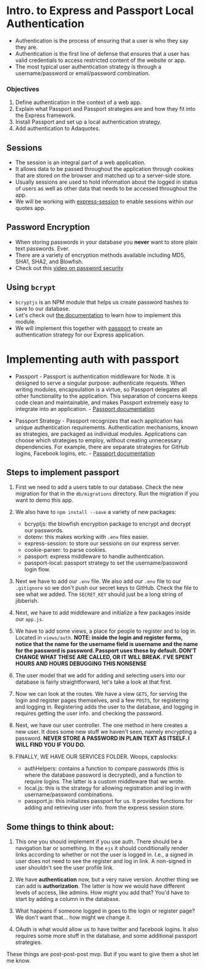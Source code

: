 # Intro. to Express and Passport Local Authentication

- Authentication is the process of ensuring that a user is who they say they are.
- Authentication is the first line of defense that ensures that a user has valid credentials to access restricted content of the website or app.
- The most typical user authentication strategy is through a username/password or email/password combination.

### Objectives
1. Define authentication in the context of a web app.
2. Explain what Passport and Passport strategies are and how they fit into the Express framework.
3. Install Passport and set up a local authentication strategy.
4. Add authentication to Adaquotes.

## Sessions

- The session is an integral part of a web application.
- It allows data to be passed throughout the application through cookies that are stored on the browser and matched up to a server-side store.
- Usually sessions are used to hold information about the logged in status of users as well as other data that needs to be accessed throughout the app.
- We will be working with [express-session](https://github.com/expressjs/session) to enable sessions within our quotes app.

## Password Encryption

- When storing passwords in your database you **never** want to store plain text passwords. Ever.
- There are a variety of encryption methods available including MD5, SHA1, SHA2, and Blowfish.
- Check out this [video on password security](https://www.youtube.com/watch?v=7U-RbOKanYs)

## Using `bcrypt`

- `bcryptjs` is an NPM module that helps us create password hashes to save to our database.
- Let's check out [the documentation](https://www.npmjs.com/package/bcrypt) to learn how to implement this module.
- We will implement this together with [passport](https://www.passportjs.org/) to create an authentication strategy for our Express application.

# Implementing auth with passport

- Passport - Passport is authentication middleware for Node. It is designed to serve a singular purpose: authenticate requests. When writing modules, encapsulation is a virtue, so Passport delegates all other functionality to the application. This separation of concerns keeps code clean and maintainable, and makes Passport extremely easy to integrate into an application. -
  [Passport documentation](http://passportjs.org/docs/overview)

- Passport Strategy - Passport recognizes that each application has unique authentication requirements. Authentication mechanisms, known as strategies, are packaged as individual modules. Applications can choose which strategies to employ, without creating unnecessary dependencies. For example, there are separate strategies for GitHub logins, Facebook logins, etc. -
  [Passport documentation](http://passportjs.org/docs/overview)

## Steps to implement passport

1. First we need to add a users table to our database. Check the new migration for that in the `db/migrations` directory. Run the migration if you want to demo this app.

2. We also have to `npm install --save` a variety of new packages:
   - bcryptjs: the blowfish encryption package to encrypt and decrypt our passwords.
   - dotenv: this makes working with `.env` files easier.
   - express-session: to store our sessions on our express server.
   - cookie-parser: to parse cookies.
   - passport: express middleware to handle authentication.
   - passport-local: passport strategy to set the username/password login flow.

3. Next we have to add our `.env` file. We also add our `.env` file to our `.gitignore` so we don't push our secret keys to GitHub. Check the file to see what we added. The `SECRET_KEY` should just be a long string of jibberish.

4. Next, we have to add middleware and initialize a few packages inside our `app.js`.

5. We have to add some views, a place for people to register and to log in. Located in `views/auth`. **NOTE: inside the login and register forms, notice that the name for the username field is username and the name for the password is password. Passport uses these by default. DON'T CHANGE WHAT THESE ARE CALLED, OR IT WILL BREAK. I'VE SPENT HOURS AND HOURS DEBUGGING THIS NONSENSE**

6. The user model that we add for adding and selecting users into our database is fairly straightforward, let's take a look at that first.

7. Now we can look at the routes. We have a view `GETS`, for serving the login and register pages themselves, and a few `POSTS`, for registering and logging in. Registering adds the user to the database, and logging in requires getting the user info. and checking the password.

8. Next, we have our user controller. The one method in here creates a new user. It does some new stuff we haven't seen, namely encrypting a password. **NEVER STORE A PASSWORD IN PLAIN TEXT AS ITSELF. I WILL FIND YOU IF YOU DO.**

9. FINALLY, WE HAVE OUR SERVICES FOLDER. Woops, capslocks:

    - authHelpers: contains a function to compare passwords (this is where the database password is decrypted), and a function to require logins. The latter is a custom middleware that we wrote.
    - local.js: this is the strategy for allowing registration and log in with username/password combinations.
    - passport.js: this initializes passport for us. It provides functions for adding and retrieving user info. from the express session store.

## Some things to think about:

1. This one you should implement if you use auth. There should be a navigation bar or something. In the `ejs` it should conditionally render links according to whether or not the user is logged in. I.e., a signed in user does not need to see the register and log in link. A non-signed in user shouldn't see the user profile link.

2. We have **authentication** now, but a very naive version. Another thing we can add is **authorization**. The latter is how we would have different levels of access, like admins. How might you add that? You'd have to start by adding a column in the database.

3. What happens if someone logged in goes to the login or register page? We don't want that... how might we change it.

4. OAuth is what would allow us to have twitter and facebook logins. It also requires some more stuff in the database, and some additional passport strategies.

These things are post-post-post mvp. But if you want to give them a shot let me know.
